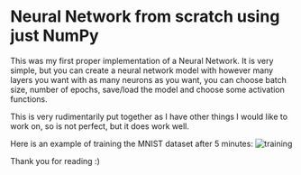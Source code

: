 # Neural Network from scratch using just NumPy
This was my first proper implementation of a Neural Network. 
It is very simple, but you can create a neural network model with however many layers you want with as many neurons as you want,
you can choose batch size, number of epochs, save/load the model and choose some activation functions.

This is very rudimentarily put together as I have other things I would like to work on, so is not perfect, but it does work well.

Here is an example of training the MNIST dataset after 5 minutes:
![training](https://imgur.com/a/Rtz2xb7)

Thank you for reading :)
